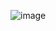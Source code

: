 ![image](https://user-images.githubusercontent.com/40697700/121370004-4c1a1100-c977-11eb-806f-d41ab49d9573.png)
